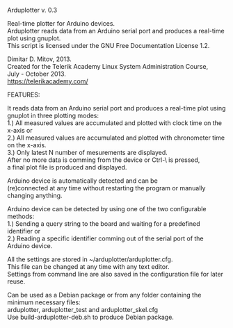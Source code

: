   
Arduplotter v. 0.3  
  
Real-time plotter for Arduino devices.  
Arduplotter reads data from an Arduino serial port and produces a real-time plot using gnuplot.  
This script is licensed under the GNU Free Documentation License 1.2.  
  
Dimitar D. Mitov, 2013.  
Created for the Telerik Academy Linux System Administration Course,  
July - October 2013.  
https://telerikacademy.com/  
  
FEATURES:  
  
It reads data from an Arduino serial port and produces a real-time plot using gnuplot in three plotting modes:  
1.) All measured values are accumulated and plotted with clock time on the x-axis or  
2.) All measured values are accumulated and plotted with chronometer time on the x-axis.  
3.) Only latest N number of mesurements are displayed.  
After no more data is comming from the device or Ctrl-\ is pressed,  
a final plot file is produced and displayed.  
  
Arduino device is automatically detected and can be  
(re)connected at any time without restarting the program or manually changing anything.  
  
Arduino device can be detected by using one of the two configurable methods:  
1.) Sending a query string to the board and waiting for a predefined identifier or  
2.) Reading a specific identifier comming out of the serial port of the Arduino device.  
  
All the settings are stored in ~/arduplotter/arduplotter.cfg.  
This file can be changed at any time with any text editor.  
Settings from command line are also saved in the configuration file for later reuse.  
  
Can be used as a Debian package or from any folder containing the minimum necessary files:  
arduplotter, arduplotter_test and arduplotter_skel.cfg  
Use build-arduplotter-deb.sh to produce Debian package.  
  